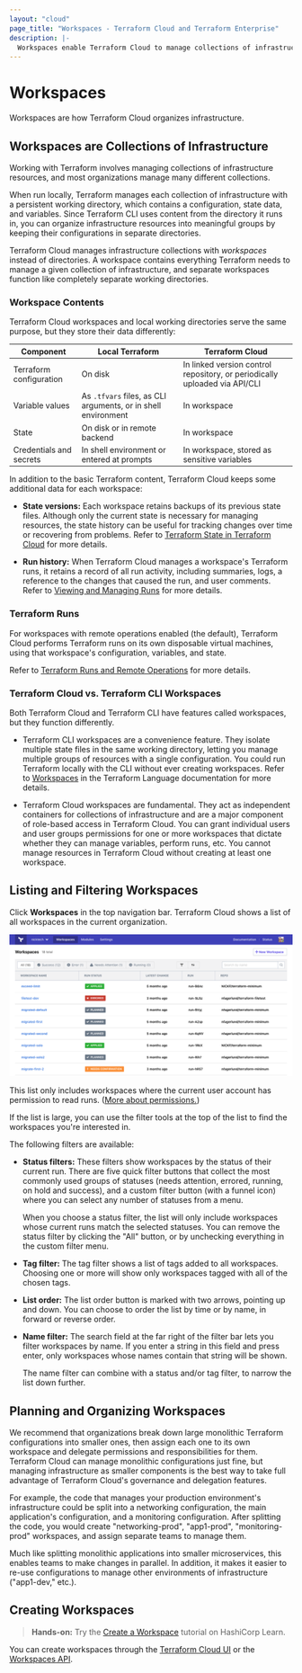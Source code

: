 ```yaml
---
layout: "cloud"
page_title: "Workspaces - Terraform Cloud and Terraform Enterprise"
description: |-
  Workspaces enable Terraform Cloud to manage collections of infrastructure resources. Learn basics and recommended organization.
---
```


# Workspaces

Workspaces are how Terraform Cloud organizes infrastructure.

## Workspaces are Collections of Infrastructure

Working with Terraform involves managing collections of infrastructure resources, and most organizations manage many different collections.

When run locally, Terraform manages each collection of infrastructure with a persistent working directory, which contains a configuration, state data, and variables. Since Terraform CLI uses content from the directory it runs in, you can organize infrastructure resources into meaningful groups by keeping their configurations in separate directories.

Terraform Cloud manages infrastructure collections with _workspaces_ instead of directories. A workspace contains everything Terraform needs to manage a given collection of infrastructure, and separate workspaces function like completely separate working directories.


### Workspace Contents

Terraform Cloud workspaces and local working directories serve the same purpose, but they store their data differently:

Component | Local Terraform | Terraform Cloud
--|--|--
Terraform configuration | On disk | In linked version control repository, or periodically uploaded via API/CLI
Variable values | As `.tfvars` files, as CLI arguments, or in shell environment | In workspace
State | On disk or in remote backend | In workspace
Credentials and secrets | In shell environment or entered at prompts | In workspace, stored as sensitive variables

In addition to the basic Terraform content, Terraform Cloud keeps some additional data for each workspace:

- **State versions:** Each workspace retains backups of its previous state files. Although only the current state is necessary for managing resources, the state history can be useful for tracking changes over time or recovering from problems. Refer to [Terraform State in Terraform Cloud](./state.html) for more details.

- **Run history:** When Terraform Cloud manages a workspace's Terraform runs, it retains a record of all run activity, including summaries, logs, a reference to the changes that caused the run, and user comments. Refer to [Viewing and Managing Runs](../run/manage.html) for more details.

### Terraform Runs

For workspaces with remote operations enabled (the default), Terraform Cloud performs Terraform runs on its own disposable virtual machines, using that workspace's configuration, variables, and state.

Refer to [Terraform Runs and Remote Operations](../run/index.html) for more details.

### Terraform Cloud vs. Terraform CLI Workspaces

Both Terraform Cloud and Terraform CLI have features called workspaces, but they function differently.

- Terraform CLI workspaces are a convenience feature. They isolate multiple state files in the same working directory, letting you manage multiple groups of resources with a single configuration. You could run Terraform locally with the CLI without ever creating workspaces. Refer to [Workspaces](/docs/language/state/workspaces.html) in the Terraform Language documentation for more details.

- Terraform Cloud workspaces are fundamental. They act as independent containers for collections of infrastructure and are a major component of role-based access in Terraform Cloud. You can grant individual users and user groups permissions for one or more workspaces that dictate whether they can manage variables, perform runs, etc. You cannot manage resources in Terraform Cloud without creating at least one workspace.

## Listing and Filtering Workspaces

Click **Workspaces** in the top navigation bar. Terraform Cloud shows a list of all workspaces in the current organization.

![Screenshot: the list of workspaces](./images/index-list.png)

This list only includes workspaces where the current user account has permission to read runs. ([More about permissions.](/docs/cloud/users-teams-organizations/permissions.html))

[permissions-citation]: #intentionally-unused---keep-for-maintainers

If the list is large, you can use the filter tools at the top of the list to find the workspaces you're interested in.

The following filters are available:

- **Status filters:** These filters show workspaces by the status of their current run. There are five quick filter buttons that collect the most commonly used groups of statuses (needs attention, errored, running, on hold and success), and a custom filter button (with a funnel icon) where you can select any number of statuses from a menu.

    When you choose a status filter, the list will only include workspaces whose current runs match the selected statuses. You can remove the status filter by clicking the "All" button, or by unchecking everything in the custom filter menu.
- **Tag filter:** The tag filter shows a list of tags added to all workspaces. Choosing one or more will show only workspaces tagged with all of the chosen tags.
- **List order:** The list order button is marked with two arrows, pointing up and down. You can choose to order the list by time or by name, in forward or reverse order.
- **Name filter:** The search field at the far right of the filter bar lets you filter workspaces by name. If you enter a string in this field and press enter, only workspaces whose names contain that string will be shown.

    The name filter can combine with a status and/or tag filter, to narrow the list down further.

## Planning and Organizing Workspaces

We recommend that organizations break down large monolithic Terraform configurations into smaller ones, then assign each one to its own workspace and delegate permissions and responsibilities for them. Terraform Cloud can manage monolithic configurations just fine, but managing infrastructure as smaller components is the best way to take full advantage of Terraform Cloud's governance and delegation features.

For example, the code that manages your production environment's infrastructure could be split into a networking configuration, the main application's configuration, and a monitoring configuration. After splitting the code, you would create "networking-prod", "app1-prod", "monitoring-prod" workspaces, and assign separate teams to manage them.

Much like splitting monolithic applications into smaller microservices, this enables teams to make changes in parallel. In addition, it makes it easier to re-use configurations to manage other environments of infrastructure ("app1-dev," etc.).

## Creating Workspaces

> **Hands-on:** Try the [Create a Workspace](https://learn.hashicorp.com/tutorials/terraform/cloud-workspace-create?in=terraform/cloud-get-started) tutorial on HashiCorp Learn.

You can create workspaces through the [Terraform Cloud UI](/docs/cloud/workspaces/creating.html) or the [Workspaces API](../api/workspaces.html).

